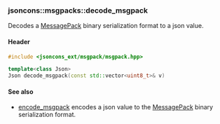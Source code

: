 ### jsoncons::msgpacks::decode_msgpack

Decodes a [MessagePack](http://msgpack.org/index.html) binary serialization format to a json value.

#### Header
```c++
#include <jsoncons_ext/msgpack/msgpack.hpp>

template<class Json>
Json decode_msgpack(const std::vector<uint8_t>& v)
```

#### See also

- [encode_msgpack](encode_msgpack.md) encodes a json value to the [MessagePack](http://msgpack.org/index.html) binary serialization format.


